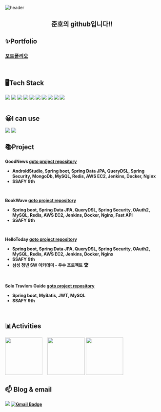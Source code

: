 ![header](https://capsule-render.vercel.app/api?type=waving&color=auto&height=300&section=header&text=Hello&fontSize=90&animation=fadeIn&fontAlignY=38&desc=I'm%20JunHo&descAlignY=51&descAlign=62)

## <p align='center'> 준호의 github입니다!!</p>

## ✨Portfolio
### <a href="https://glittery-period-802.notion.site/e7b4fdd1d79f4159ada0f394cc4a02f5?pvs=4">포트폴리오</a>
<br>

## 🖥Tech Stack
<span><img src="https://img.shields.io/badge/java-007396?style=for-the-badge&logo=java&logoColor=white"></span>
<span><img src="https://img.shields.io/badge/mysql-4479A1?style=for-the-badge&logo=mysql&logoColor=white"></span>
<span><img src="https://img.shields.io/badge/springboot-6DB33F?style=for-the-badge&logo=springboot&logoColor=white"></span>
<span><img src="https://img.shields.io/badge/springdatajpa-6DB33F?style=for-the-badge&logo=springbootdatajpa&logoColor=white"></span>
<span><img src="https://img.shields.io/badge/springsecurity-6DB33F?style=for-the-badge&logo=springsecurity&logoColor=white"></span>
<span><img src="https://img.shields.io/badge/jwt-007396?style=for-the-badge&logo=jwt&logoColor=white"></span>
<span><img src="https://img.shields.io/badge/AWS EC2-232F3E.svg?&style=for-the-badge&logo=AmazonAWS&logoColor=white"/> </span>
<span><img src="https://img.shields.io/badge/Docker-2496ED.svg?&style=for-the-badge&logo=Docker&logoColor=white"/> </span>
<span><img src="https://img.shields.io/badge/Jenkins-D24939.svg?&style=for-the-badge&logo=Jenkins&logoColor=white"/> </span>
<span><img src="https://img.shields.io/badge/NGINX-009639.svg?&style=for-the-badge&logo=nginx&logoColor=white"/> </span>
<br> <br>
## 😀I can use
<img src="https://img.shields.io/badge/Python-3776AB?style=for-the-badge&logo=Python&logoColor=white"/> <span><img src="https://img.shields.io/badge/vue.js-4FC08D?style=for-the-badge&logo=vue.js&logoColor=white"> </span>
<br>
 
## 📚Project

<b>GoodNews<b/>
<a href=https://github.com/sseq007/goodnews>goto project repository</a>
- AndroidStudio, Spring boot, Spring Data JPA, QueryDSL, Spring Security, MongoDb, MySQL, Redis, AWS EC2, Jenkins, Docker, Nginx
- SSAFY 9th
<br>

<b>BookWave<b/>
<a href=https://github.com/sseq007/bookwave2>goto project repository</a>
- Spring boot, Spring Data JPA, QueryDSL, Spring Security, OAuth2, MySQL, Redis, AWS EC2, Jenkins, Docker, Nginx, Fast API
- SSAFY 9th
<br>

<b>HelloToday<b/>
<a href=https://github.com/sseq007/hello_today>goto project repository</a>
- Spring boot, Spring Data JPA, QueryDSL, Spring Security, OAuth2, MySQL, Redis, AWS EC2, Jenkins, Docker, Nginx
- SSAFY 9th
- 삼성 청년 SW 아카데미 - 우수 프로젝트 🏆
<br>

 <b>Solo Travlers Guide<b/>
<a href=https://github.com/sseq007/enjoytrip_api>goto project repository</a>
- Spring boot, MyBatis, JWT, MySQL
- SSAFY 9th
<br>

## 📊Activities
<img style="height:122px;" src="http://mazassumnida.wtf/api/v2/generate_badge?boj=sseq007"/>&emsp;
<img style="height:122px;" src="https://github-readme-stats.vercel.app/api?username=sseq007&show_icons=true&theme=buefy&line_height=21"/>
<img style="height:122px;" src="https://github-readme-stats.vercel.app/api/top-langs/?username=sseq007&exclude_repo=PyTorch&layout=compact" />
<br>

## 📫 Blog & email
<a href="https://velog.io/@sseq007"><img src="https://img.shields.io/badge/velog-6DB33F?style=flat-square&logo=velog&logoColor=white&link=https://velog.io/@sseq007"/></a> 
[![Gmail Badge](https://img.shields.io/badge/Gmail-d14836?style=flat-square&logo=Gmail&logoColor=white&link=mailto:junhosin48@gmail.com)](mailto:junhosin48@gmail.com)


 
